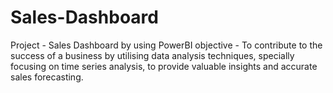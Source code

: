 # Sales-Dashboard
Project - Sales Dashboard by using PowerBI
objective - To contribute to the success of a business by utilising data analysis techniques, specially focusing on time series analysis, to provide valuable insights and accurate sales forecasting.
